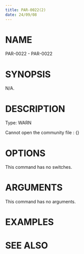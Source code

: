 ```yaml
---
title: PAR-0022(2)
date: 24/09/08
---
```


# NAME

PAR-0022 - PAR-0022

# SYNOPSIS

N/A.

# DESCRIPTION

Type: WARN

Cannot open the community file : {}

# OPTIONS

This command has no switches.

# ARGUMENTS

This command has no arguments.

# EXAMPLES

# SEE ALSO
